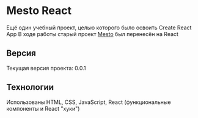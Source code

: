 # Mesto React
Ещё один учебный проект, целью которого было освоить Create React App
В ходе работы старый проект [Mesto](https://github.com/Oxtopus501/mesto) был перенесён на React


## Версия
Текущая версия проекта: 0.0.1

## Texнологии
Использованы HTML, CSS, JavaScript, React (функциональные компоненты и React "хуки")